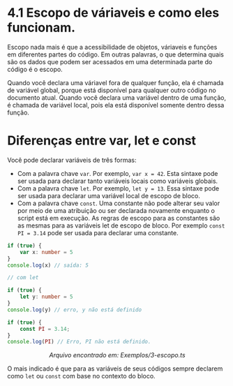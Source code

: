 # 4.1 Escopo de váriaveis e como eles funcionam.

Escopo nada mais é que a acessibilidade de objetos, váriaveis e funções em diferentes partes do código. Em outras palavras, o que determina quais são os dados que podem ser acessados em uma determinada parte do código é o escopo.

Quando você declara uma váriavel fora de qualquer função, ela é chamada de variável global, porque está disponível para qualquer outro código no documento atual. Quando você declara uma variável dentro de uma função, é chamada de variável local,  pois ela está disponível somente dentro dessa função.


# Diferenças entre var, let e const

Você pode declarar variáveis de três formas:
- Com a palavra chave `var`. Por exemplo, `var x = 42`. Esta sintaxe pode ser usada para declarar tanto variáveis locais como variáveis globais.
- Com a palavra chave `let`. Por exemplo, `let y = 13`. Essa sintaxe pode ser usada para declarar uma variável local de escopo de bloco.
- Com a palavra chave `const`. Uma constante não pode alterar seu valor por meio de uma atribuição ou ser declarada novamente enquanto o script está em execução.
As regras de escopo para as constantes são as mesmas para as variáveis let de escopo de bloco. Por exemplo `const PI = 3.14` pode ser usada para declarar uma constante.

```ts
if (true) {
    var x: number = 5
}
console.log(x) // saída: 5

// com let

if (true) {
    let y: number = 5
}
console.log(y) // erro, y não está definido

if (true) {
    const PI = 3.14;
}
console.log(PI) // Erro, PI não está definido.
```
<p align="center">
<i>Arquivo encontrado em: Exemplos/3-escopo.ts</i>
</p>

O mais indicado é que para as variáveis de seus códigos sempre declarem como `let` ou `const` com base no contexto do bloco.

